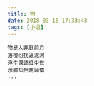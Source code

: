 ```yaml
---
title: 物
date: 2018-03-16 17:33:43
tags: [小语]
---
```



```
物是人非庭前月
落樱纷扰遍泥河
浮生偶逢红尘世
尔卿却然两厢情
...
```
